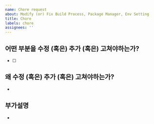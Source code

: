 ```yaml
---
name: Chore request
about: Modify (or) Fix Build Process, Package Manager, Env Setting
title: Chore
labels: chore
assignees: ''
---
```


## 어떤 부분을 수정 (혹은) 추가 (혹은) 고쳐야하는가?

- [ ]

## 왜 수정 (혹은) 추가 (혹은) 고쳐야하는가?

-

## 부가설명

-
